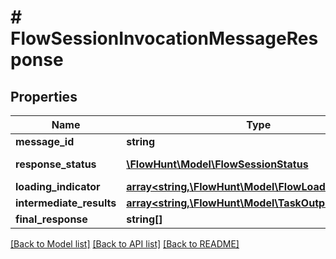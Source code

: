 # # FlowSessionInvocationMessageResponse

## Properties

Name | Type | Description | Notes
------------ | ------------- | ------------- | -------------
**message_id** | **string** | Message ID |
**response_status** | [**\FlowHunt\Model\FlowSessionStatus**](FlowSessionStatus.md) | Response status |
**loading_indicator** | [**array<string,\FlowHunt\Model\FlowLoadingIndicator>**](FlowLoadingIndicator.md) |  | [optional]
**intermediate_results** | [**array<string,\FlowHunt\Model\TaskOutput>**](TaskOutput.md) |  | [optional]
**final_response** | **string[]** |  | [optional]

[[Back to Model list]](../../README.md#models) [[Back to API list]](../../README.md#endpoints) [[Back to README]](../../README.md)
